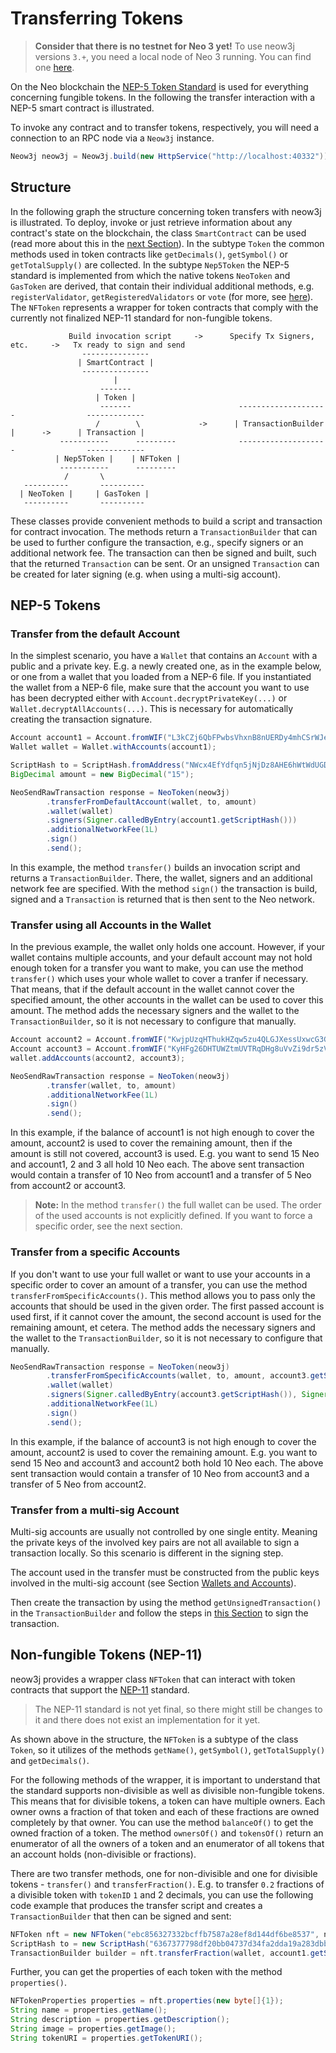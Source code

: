 # Transferring Tokens

> **Consider that there is no testnet for Neo 3 yet!** To use neow3j versions `3.+`, you need a local node of Neo 3 running.
> You can find one [here](http://github.com/axlabs/neo3-privatenet-docker).

On the Neo blockchain the [NEP-5 Token Standard](http://github.com/neo-project/proposals/blob/master/nep-5.mediawiki)
is used for everything concerning fungible tokens. In the following the transfer interaction with a NEP-5 smart contract is illustrated.

To invoke any contract and to transfer tokens, respectively, you will need a connection to an RPC node via a `Neow3j` instance.

```java
Neow3j neow3j = Neow3j.build(new HttpService("http://localhost:40332"));
```

## Structure

In the following graph the structure concerning token transfers with neow3j is illustrated. To deploy, invoke or just
retrieve information about any contract's state on the blockchain, the class `SmartContract` can be used (read more
about this in the [next Section](neo3_guides/contract_invocation.md)).
In the subtype `Token` the common methods used in token contracts like `getDecimals()`, `getSymbol()` or `getTotalSupply()`
are collected.
In the subtype `Nep5Token` the NEP-5 standard is implemented from which the native tokens `NeoToken` and `GasToken` are
derived, that contain their individual additional methods, e.g. `registerValidator`, `getRegisteredValidators` or `vote`
(for more, see [here](https://docs.neo.org/v3/docs/en-us/reference/scapi/api/neo.html)).
The `NFToken` represents a wrapper for token contracts that comply with the currently not finalized NEP-11 standard for
non-fungible tokens.

```
             Build invocation script     ->      Specify Tx Signers, etc.     ->   Tx ready to sign and send
                ---------------
               | SmartContract |
                ---------------
                       |
                    -------
                   | Token |
                    -------                        --------------------                -------------
                   /        \             ->      | TransactionBuilder |      ->      | Transaction |
           -----------      ---------              --------------------                -------------
          | Nep5Token |    | NFToken |
           -----------      ---------
            /       \
   ----------       ----------
  | NeoToken |     | GasToken |
   ----------       ----------
```

These classes provide convenient methods to build a script and transaction for contract invocation.
The methods return a `TransactionBuilder` that can be used to further configure the transaction,
e.g., specify signers or an additional network fee. The transaction can then be signed and built,
such that the returned `Transaction` can be sent. Or an unsigned `Transaction` can be created for
later signing (e.g. when using a multi-sig account).

## NEP-5 Tokens

### Transfer from the default Account

In the simplest scenario, you have a `Wallet` that contains an `Account` with a public and a private key. E.g. a newly
created one, as in the example below, or one from a wallet that you loaded from a NEP-6 file. If you instantiated
the wallet from a NEP-6 file, make sure that the account you want to use has been decrypted either with
`Account.decryptPrivateKey(...)` or `Wallet.decryptAllAccounts(...)`. This is necessary for automatically creating the
transaction signature.

```java
Account account1 = Account.fromWIF("L3kCZj6QbFPwbsVhxnB8nUERDy4mhCSrWJew4u5Qh5QmGMfnCTda");
Wallet wallet = Wallet.withAccounts(account1);

ScriptHash to = ScriptHash.fromAddress("NWcx4EfYdfqn5jNjDz8AHE6hWtWdUGDdmy");
BigDecimal amount = new BigDecimal("15");

NeoSendRawTransaction response = NeoToken(neow3j)
        .transferFromDefaultAccount(wallet, to, amount)
        .wallet(wallet)
        .signers(Signer.calledByEntry(account1.getScriptHash()))
        .additionalNetworkFee(1L)
        .sign()
        .send();
```

In this example, the method `transfer()` builds an invocation script and returns a `TransactionBuilder`. There, the wallet, signers
and an additional network fee are specified. With the method `sign()` the transaction is build, signed and a `Transaction` is returned
that is then sent to the Neo network.

### Transfer using all Accounts in the Wallet

In the previous example, the wallet only holds one account. However, if your wallet contains
multiple accounts, and your default account may not hold enough token for a transfer you want to
make, you can use the method `transfer()` which uses your whole wallet to cover a tranfer if
necessary. That means, that if the default account in the wallet cannot cover the specified amount,
the other accounts in the wallet can be used to cover this amount. The method adds the necessary
signers and the wallet to the `TransactionBuilder`, so it is not necessary to configure that
manually.

```java
Account account2 = Account.fromWIF("KwjpUzqHThukHZqw5zu4QLGJXessUxwcG3GinhJeBmqj4uKM4K5z");
Account account3 = Account.fromWIF("KyHFg26DHTUWZtmUVTRqDHg8uVvZi9dr5zV3tQ22JZUjvWVCFvtw");
wallet.addAccounts(account2, account3);

NeoSendRawTransaction response = NeoToken(neow3j)
        .transfer(wallet, to, amount)
        .additionalNetworkFee(1L)
        .sign()
        .send();
```

In this example, if the balance of account1 is not high enough to cover the amount, account2 is used to cover the remaining amount,
then if the amount is still not covered, account3 is used. E.g. you want to send 15 Neo and account1, 2 and 3 all hold 10 Neo each.
The above sent transaction would contain a transfer of 10 Neo from account1 and a transfer of 5 Neo from account2 or account3.

> **Note:** In the method `transfer()` the full wallet can be used. The order of the used accounts is not explicitly defined.
> If you want to force a specific order, see the next section.

### Transfer from a specific Accounts

If you don't want to use your full wallet or want to use your accounts in a specific order to cover an amount of a transfer,
you can use the method `transferFromSpecificAccounts()`. This method allows you to pass only the accounts that should
be used in the given order. The first passed account is used first, if it cannot cover the amount, the second account
is used for the remaining amount, et cetera.
The method adds the necessary signers and the wallet to the `TransactionBuilder`, so it is not
necessary to configure that manually.

```java
NeoSendRawTransaction response = NeoToken(neow3j)
        .transferFromSpecificAccounts(wallet, to, amount, account3.getScriptHash(), account2.getScriptHash())
        .wallet(wallet)
        .signers(Signer.calledByEntry(account3.getScriptHash()), Signer.calledByEntry(account2.getScriptHash()))
        .additionalNetworkFee(1L)
        .sign()
        .send();
```

In this example, if the balance of account3 is not high enough to cover the amount, account2 is used to cover the remaining amount.
E.g. you want to send 15 Neo and account3 and account2 both hold 10 Neo each. The above sent transaction would contain a transfer
of 10 Neo from account3 and a transfer of 5 Neo from account2.

### Transfer from a multi-sig Account

Multi-sig accounts are usually not controlled by one single entity. Meaning the private keys of the involved key pairs
are not all available to sign a transaction locally. So this scenario is different in the signing step.

The account used in the transfer must be constructed from the public keys involved in the multi-sig account
(see Section [Wallets and Accounts](neo3_guides/wallets_and_accounts.md#creating-an-account)).

Then create the transaction by using the method `getUnsignedTransaction()` in the `TransactionBuilder` and follow the steps
in [this Section](neo3_guides/contract_invocation.md#signing-a-transaction-with-a-multi-sig-account) to sign the transaction.

## Non-fungible Tokens (NEP-11)

neow3j provides a wrapper class `NFToken` that can interact with token contracts that support the [NEP-11](https://github.com/neo-project/proposals/pull/41) standard.

> The NEP-11 standard is not yet final, so there might still be changes to it and there does not exist an implementation for it yet.

As shown above in the structure, the `NFToken` is a subtype of the class `Token`, so it utilizes of the methods `getName()`, `getSymbol()`, `getTotalSupply()` and `getDecimals()`.

For the following methods of the wrapper, it is important to understand that the standard supports non-divisible as well as divisible non-fungible tokens. This means that for divisible tokens, a token can have multiple owners. Each owner owns a fraction of that token and each of these fractions are owned completely by that owner. You can use the method `balanceOf()` to get the owned fraction of a token. The method `ownersOf()` and `tokensOf()` return an enumerator of all the owners of a token and an enumerator of all tokens that an account holds (non-divisible or fractions).

There are two transfer methods, one for non-divisible and one for divisible tokens - `transfer()` and `transferFraction()`. E.g. to transfer `0.2` fractions of a divisible token with `tokenID` `1` and 2 decimals, you can use the following code example that produces the transfer script and creates a `TransactionBuilder` that then can be signed and sent:

```java
NFToken nft = new NFToken("ebc856327332bcffb7587a28ef8d144df6be8537", neow3j);
ScriptHash to = new ScriptHash("6367377798df20bb04737d34fa2dda19a283dbb5");
TransactionBuilder builder = nft.transferFraction(wallet, account1.getScriptHash(), to, new byte[]{1});
```

Further, you can get the properties of each token with the method `properties()`.

```java
NFTokenProperties properties = nft.properties(new byte[]{1});
String name = properties.getName();
String description = properties.getDescription();
String image = properties.getImage();
String tokenURI = properties.getTokenURI();
```

